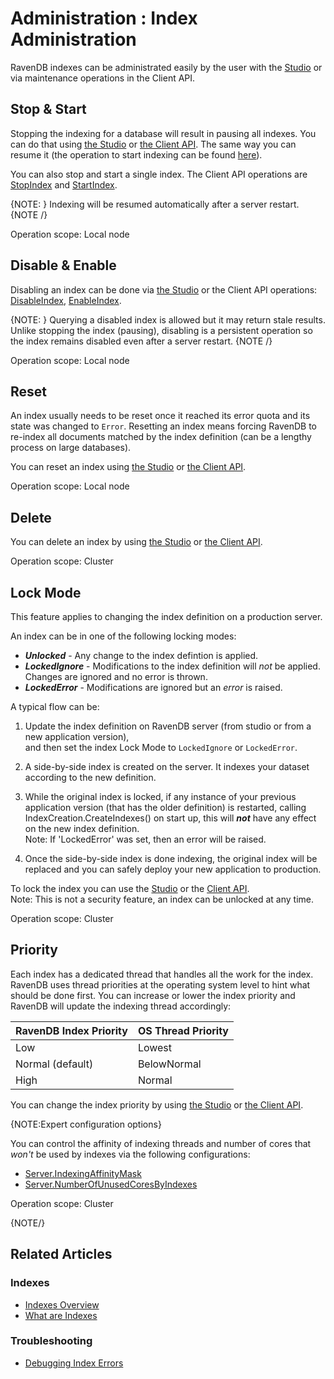 ﻿# Administration : Index Administration

RavenDB indexes can be administrated easily by the user with the [Studio](../../studio/database/indexes/indexes-list-view#indexes-list-view) or via maintenance operations in the Client API.

## Stop & Start 

Stopping the indexing for a database will result in pausing all indexes. You can do that using [the Studio](../../studio/database/indexes/indexes-list-view#indexes-list-view---actions) 
or [the Client API](../../client-api/operations/maintenance/indexes/stop-indexing). 
The same way you can resume it (the operation to start indexing can be found [here](../../client-api/operations/maintenance/indexes/start-indexing)).

You can also stop and start a single index. The Client API operations are [StopIndex](../../client-api/operations/maintenance/indexes/stop-index) and 
[StartIndex](../../client-api/operations/maintenance/indexes/start-index).

{NOTE: }
Indexing will be resumed automatically after a server restart.
{NOTE /}

Operation scope: Local node

## Disable & Enable

Disabling an index can be done via [the Studio](../../studio/database/indexes/indexes-list-view#indexes-list-view---actions) 
or the Client API operations: [DisableIndex](../../client-api/operations/maintenance/indexes/disable-index), [EnableIndex](../../client-api/operations/maintenance/indexes/enable-index). 

{NOTE: }
Querying a disabled index is allowed but it may return stale results. Unlike stopping the index (pausing), disabling is a persistent operation so the index remains disabled 
even after a server restart.
{NOTE /}

Operation scope: Local node

## Reset

An index usually needs to be reset once it reached its error quota and its state was changed to `Error`. Resetting an index means forcing RavenDB to re-index all documents
matched by the index definition (can be a lengthy process on large databases).

You can reset an index using [the Studio](../../studio/database/indexes/todo) or [the Client API](../../client-api/operations/maintenance/indexes/reset-index).

Operation scope: Local node

## Delete

You can delete an index by using [the Studio](../../../../studio/database/indexes/indexes-list-view#indexes-list-view---actions) 
or [the Client API](../../client-api/operations/maintenance/indexes/delete-index).

Operation scope: Cluster

## Lock Mode

This feature applies to changing the index definition on a production server.  

An index can be in one of the following locking modes:  
* ***Unlocked*** - Any change to the index defintion is applied.  
* ***LockedIgnore*** - Modifications to the index definition will _not_ be applied. Changes are ignored and no error is thrown.  
* ***LockedError*** - Modifications are ignored but an _error_ is raised.  

A typical flow can be:

1. Update the index definition on RavenDB server (from studio or from a new application version),  
   and then set the index Lock Mode to `LockedIgnore` or `LockedError`.  

2. A side-by-side index is created on the server. It indexes your dataset according to the new definition.  

3. While the original index is locked, if any instance of your previous application version (that has the older definition) is restarted, 
   calling IndexCreation.CreateIndexes() on start up, this will ***not*** have any effect on the new index definition.  
   Note: If 'LockedError' was set, then an error will be raised.  

4. Once the side-by-side index is done indexing, the original index will be replaced and you can safely deploy your new application to production.  

To lock the index you can use the [Studio](../../../../studio/database/indexes/indexes-list-view#indexes-list-view---actions) 
or the [Client API](../../client-api/operations/maintenance/indexes/set-indexes-lock).  
Note: This is not a security feature, an index can be unlocked at any time.  

Operation scope: Cluster  

## Priority

Each index has a dedicated thread that handles all the work for the index. RavenDB uses thread priorities at the operating system level to hint what
should be done first. You can increase or lower the index priority and RavenDB will update the indexing thread accordingly:


| RavenDB Index Priority | OS Thread Priority |
| --- | ------ |
| Low | Lowest |
| Normal (default) | BelowNormal |
| High | Normal |

You can change the index priority by using [the Studio](../../studio/database/indexes/indexes-list-view#indexes-list-view---actions) 
or [the Client API](../../client-api/operations/maintenance/indexes/set-indexes-priority).

{NOTE:Expert configuration options}

You can control the affinity of indexing threads and number of cores that _won't_ be used by indexes via the following configurations:

- [Server.IndexingAffinityMask](../../server/configuration/server-configuration#server.indexingaffinitymask)
- [Server.NumberOfUnusedCoresByIndexes](../../server/configuration/server-configuration#server.numberofunusedcoresbyindexes)

Operation scope: Cluster

{NOTE/}

## Related Articles

### Indexes

- [Indexes Overview](../../studio/database/indexes/indexes-overview#indexes-overview)
- [What are Indexes](../../indexes/what-are-indexes)

### Troubleshooting

- [Debugging Index Errors](../../indexes/troubleshooting/debugging-index-errors)

